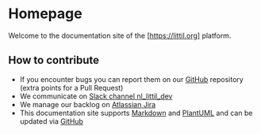 # Homepage

Welcome to the documentation site of the [https://littil.org] platform.

## How to contribute

* If you encounter bugs you can report them on our [GitHub](https://github.com/Devoxx4Kids-NPO/littil-documentation) repository (extra points for a Pull Request)
* We communicate on [Slack channel nl_littil_dev](https://app.slack.com/client/T0DCK75U0/C02TS8QTPM0)
* We manage our backlog on  [Atlassian Jira](https://devoxx4kids.atlassian.net)
* This documentation site supports [Markdown](help.md) and [PlantUML](help.md) and can be updated via [GitHub](https://github.com/Devoxx4Kids-NPO/littil-documentation)




